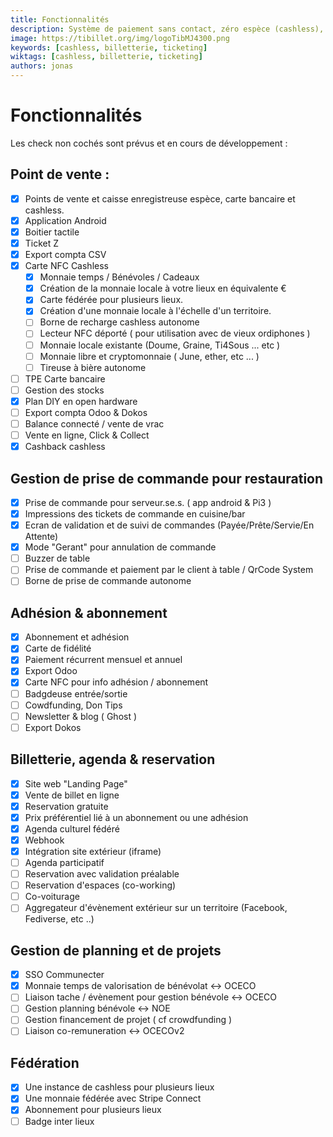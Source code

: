 ```yaml
---
title: Fonctionnalités
description: Système de paiement sans contact, zéro espèce (cashless), de gestion d'évènement, de gestion de salle de restauration, d'engagement associatif et d'achat de billets en ligne … mais pas uniquement !
image: https://tibillet.org/img/logoTibMJ4300.png
keywords: [cashless, billetterie, ticketing]
wiktags: [cashless, billetterie, ticketing]
authors: jonas
---
```


# Fonctionnalités

Les check non cochés sont prévus et en cours de développement : 

## Point de vente : 

- [x] Points de vente et caisse enregistreuse espèce, carte bancaire et cashless.
- [x] Application Android
- [x] Boitier tactile
- [x] Ticket Z
- [x] Export compta CSV
- [x] Carte NFC Cashless
    - [x] Monnaie temps / Bénévoles / Cadeaux
    - [x] Création de la monnaie locale à votre lieux en équivalente €
    - [x] Carte fédérée pour plusieurs lieux.
    - [x] Création d'une monnaie locale à l'échelle d'un territoire.
    - [ ] Borne de recharge cashless autonome
    - [ ] Lecteur NFC déporté ( pour utilisation avec de vieux ordiphones )
    - [ ] Monnaie locale existante (Doume, Graine, Ti4Sous ... etc )
    - [ ] Monnaie libre et cryptomonnaie ( June, ether, etc ... )
    - [ ] Tireuse à bière autonome
- [ ] TPE Carte bancaire
- [ ] Gestion des stocks
- [x] Plan DIY en open hardware
- [ ] Export compta Odoo & Dokos
- [ ] Balance connecté / vente de vrac
- [ ] Vente en ligne, Click & Collect
- [x] Cashback cashless

## Gestion de prise de commande pour restauration

- [x] Prise de commande pour serveur.se.s. ( app android & Pi3 )
- [x] Impressions des tickets de commande en cuisine/bar
- [x] Ecran de validation et de suivi de commandes (Payée/Prête/Servie/En Attente)
- [x] Mode "Gerant" pour annulation de commande
- [ ] Buzzer de table
- [ ] Prise de commande et paiement par le client à table / QrCode System
- [ ] Borne de prise de commande autonome

## Adhésion & abonnement

- [x] Abonnement et adhésion
- [x] Carte de fidélité
- [x] Paiement récurrent mensuel et annuel
- [x] Export Odoo
- [x] Carte NFC pour info adhésion / abonnement
- [ ] Badgdeuse entrée/sortie 
- [ ] Cowdfunding, Don Tips
- [ ] Newsletter & blog ( Ghost )
- [ ] Export Dokos

## Billetterie, agenda & reservation

- [x] Site web "Landing Page"
- [x] Vente de billet en ligne
- [x] Reservation gratuite
- [x] Prix préférentiel lié à un abonnement ou une adhésion
- [x] Agenda culturel fédéré
- [x] Webhook
- [x] Intégration site extérieur (iframe)
- [ ] Agenda participatif
- [ ] Reservation avec validation préalable
- [ ] Reservation d'espaces (co-working)
- [ ] Co-voiturage
- [ ] Aggregateur d'évènement extérieur sur un territoire (Facebook, Fediverse, etc ..)

## Gestion de planning et de projets 

- [x] SSO Communecter
- [x] Monnaie temps de valorisation de bénévolat <-> OCECO
- [ ] Liaison tache / évènement pour gestion bénévole <-> OCECO 
- [ ] Gestion planning bénévole <-> NOE
- [ ] Gestion financement de projet ( cf crowdfunding )
- [ ] Liaison co-remuneration <-> OCECOv2

## Fédération

- [x] Une instance de cashless pour plusieurs lieux
- [x] Une monnaie fédérée avec Stripe Connect
- [x] Abonnement pour plusieurs lieux
- [ ] Badge inter lieux